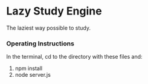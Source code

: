 # Lazy Study Engine
The laziest way possible to study.

### Operating Instructions
In the terminal, cd to the directory with these files and:
1. npm install
2. node server.js
